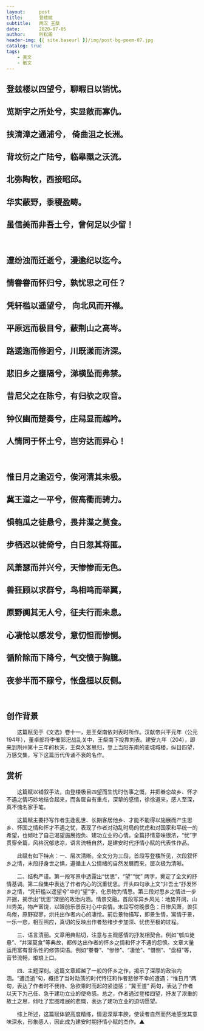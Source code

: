 ```yaml
---
layout:     post
title:      登楼赋
subtitle:   两汉 王粲
date:       2020-07-05
author:     听松阁
header-img: {{ site.baseurl }}/img/post-bg-poem-07.jpg
catalog: true
tags:
    - 美文
    - 散文
---
```


## 登兹楼以四望兮，聊暇日以销忧。
## 览斯宇之所处兮，实显敞而寡仇。
## 挟清漳之通浦兮， 倚曲沮之长洲。
## 背坟衍之广陆兮，临皋隰之沃流。
## 北弥陶牧，西接昭邱。
## 华实蔽野，黍稷盈畴。
## 虽信美而非吾土兮，曾何足以少留！

&nbsp;
## 遭纷浊而迁逝兮，漫逾纪以迄今。
## 情眷眷而怀归兮，孰忧思之可任？
## 凭轩槛以遥望兮， 向北风而开襟。
## 平原远而极目兮，蔽荆山之高岑。
## 路逶迤而修迥兮，川既漾而济深。
## 悲旧乡之壅隔兮，涕横坠而弗禁。
## 昔尼父之在陈兮，有归欤之叹音。
## 钟仪幽而楚奏兮，庄舄显而越吟。
## 人情同于怀土兮，岂穷达而异心！

&nbsp;
## 惟日月之逾迈兮，俟河清其未极。
## 冀王道之一平兮，假高衢而骋力。
## 惧匏瓜之徒悬兮，畏井渫之莫食。
## 步栖迟以徙倚兮，白日忽其将匿。
## 风萧瑟而并兴兮，天惨惨而无色。
## 兽狂顾以求群兮，鸟相鸣而举翼，
## 原野阒其无人兮，征夫行而未息。
## 心凄怆以感发兮，意忉怛而惨恻。
## 循阶除而下降兮，气交愤于胸臆。
## 夜参半而不寐兮，怅盘桓以反侧。
&nbsp;






## 创作背景



　　这篇赋见于《文选》卷十一，是王粲南依刘表时所作。汉献帝兴平元年（公元194年），董卓部将李傕郭汜战乱关中，王粲南下投靠刘表。建安九年（204），即来到荆州第十三年的秋天，王粲久客思归，登上当阳东南的麦城城楼，纵目四望，万感交集，写下这篇历代传诵不衰的名作。





## 赏析



　　这篇赋以铺叙手法，由登楼极目四望而生忧时伤事之慨，并把眷恋故乡、怀才不遇之情巧妙地结合起来，而各层自有重点，深挚的感情，徐徐道来，感人至深，真不愧名家手笔。



　　这篇赋主要抒写作者生逢乱世、长期客居他乡、才能不能得以施展而产生思乡、怀国之情和怀才不遇之忧，表现了作者对动乱时局的忧虑和对国家和平统一的希望，也倾吐了自己渴望施展抱负、建功立业的心情。全篇抒情意味很浓，“忧”字贯穿全篇，风格沉郁悲凉，语言流畅自然，是建安时代抒情小赋的代表性作品。



　　此赋有如下特点：一、层次清晰。全文分为三段，首段写登楼所见，次段叙怀乡之情，末段抒身世之惧，遵循主人公情绪的自然发展而来，层次极为清晰。



　　二、结构严谨。第一段写景中透露出“忧思”，“望”“忧” 两字，奠定了全文的抒情基调。第二段集中表达了作者内心的沉重忧思。开头四句承上文“非吾土”抒发怀乡之情，“凭轩槛以遥望兮”中的“望”字，化景物为情思。第三段对思乡之情进一步开掘，揭示出“忧思”深层的政治内涵。情景交融。首段写异乡风光：地势开阔，山川秀美，物产富饶，以眼前乐景反衬心中哀情。末段写傍晚景色：日惨风萧，兽狂鸟倦，原野寂寥，烘托出作者内心的凄怆。前后景物描写，即景生情，寓情于景，一乐一悲，相互照应，真切的反映出作者愁绪步步加深、忧伤至极的过程。



　　三、语言清丽。文章用典贴切，注意与主观感情的抒发相契合。例如“瓠瓜徒悬”、“井渫莫食”等典故，都传达出作者的怀乡之情和怀才不遇的怨愤。文章大量运用富有音乐性的修饰词语。例如“眷眷”、“惨惨”、“凄怆”、“憯恻”、“盘桓”等，音节流畅，琅琅上口。



　　四、主题深刻。这篇文章超越了一般的怀乡之作，揭示了深厚的政治内涵。“遭迁逝”句，概括了当时动荡的时代特征和作者悲惨不幸的遭遇；“惟日月”两句，表达了作者时不我待、急欲乘时而起的紧迫感；“冀王道” 两句，表达了作者以天下为己任、急于建功立业的使命感。总之，作者通过登楼四望，抒发了浓重的故土之思，倾吐了宏图难展的悲慨，表达了建功立业的迫切愿望。



　　综上所述，这篇赋体貌高度精练，情思深厚丰腴，使读者自然而然地感觉其意味深永，形象感人，因此成为建安时期抒情小赋的杰作。▲
